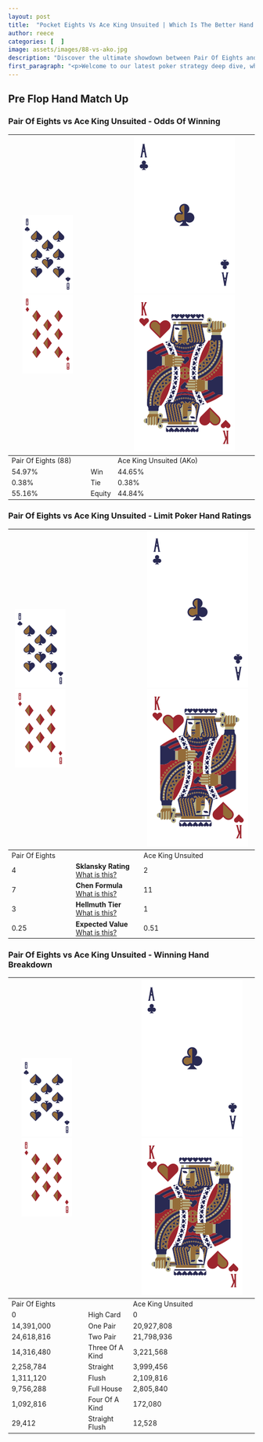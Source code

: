```yaml
---
layout: post
title:  "Pocket Eights Vs Ace King Unsuited | Which Is The Better Hand In Poker? A Complete Guide"
author: reece
categories: [  ]
image: assets/images/88-vs-ako.jpg
description: "Discover the ultimate showdown between Pair Of Eights and Ace King Unsuited in poker! Uncover the odds, strategies, and scenarios where one hand triumphs over the other. Get ready to up your poker game with this thrilling analysis."
first_paragraph: "<p>Welcome to our latest poker strategy deep dive, where we're pitting two distinct hands against each other in a high-stakes showdown: Pair Of Eights vs Ace King Unsuited.</p><p>In the dynamic world of poker, every decision counts, and knowing which hand holds the upper hand is key to your success at the table.</p><p>In this article, we'll dissect these two hands, explore the scenarios where one dominates the other, and equip you with the knowledge to make strategic choices that can tip the odds in your favor.</p><p>Get ready to unravel the intriguing dynamics of these poker hands and elevate your game to new heights.</p>"
---
```




[comment]: # (sp0)

## Pre Flop Hand Match Up

<div class="table hand-ratings" markdown="1"> 



### Pair Of Eights vs Ace King Unsuited - Odds Of Winning


    
| ![image info](assets/images/hand1/8.png) ![image info](assets/images/hand1/8o.png) |  | ![image info](assets/images/hand2/A.png) ![image info](assets/images/hand2/Ko.png) |
| -------- | -------- | -------- |
| Pair Of Eights (88) |  | Ace King Unsuited (AKo) |
| 54.97% | Win | 44.65% |
| 0.38% | Tie | 0.38% |
| 55.16% | Equity | 44.84% |




[comment]: # (sp1)



### Pair Of Eights vs Ace King Unsuited - Limit Poker Hand Ratings


    
| ![image info](assets/images/hand1/8.png) ![image info](assets/images/hand1/8o.png) |  | ![image info](assets/images/hand2/A.png) ![image info](assets/images/hand2/Ko.png) |
| -------- | -------- | -------- |
| Pair Of Eights |  | Ace King Unsuited |
| 4 | **Sklansky Rating** [What is this?](/sklansky-rating-explained) | 2 |
| 7 | **Chen Formula** [What is this?](/chen-formula-explained) | 11 |
| 3 | **Hellmuth Tier** [What is this?](/Hellmuth-tier-explained) | 1 |
| 0.25 | **Expected Value** [What is this?](/expected-value-explained) | 0.51 |




[comment]: # (sp2)



### Pair Of Eights vs Ace King Unsuited - Winning Hand Breakdown


    
| ![image info](assets/images/hand1/8.png) ![image info](assets/images/hand1/8o.png) |  | ![image info](assets/images/hand2/A.png) ![image info](assets/images/hand2/Ko.png) |
| -------- | -------- | -------- |
| Pair Of Eights |  | Ace King Unsuited |
| 0 | High Card | 0 |
| 14,391,000 | One Pair | 20,927,808 |
| 24,618,816 | Two Pair | 21,798,936 |
| 14,316,480 | Three Of A Kind | 3,221,568 |
| 2,258,784 | Straight | 3,999,456 |
| 1,311,120 | Flush | 2,109,816 |
| 9,756,288 | Full House | 2,805,840 |
| 1,092,816 | Four Of A Kind | 172,080 |
| 29,412 | Straight Flush | 12,528 |




[comment]: # (sp3)



</div>

[comment]: # (sp4)



[comment]: # (sp5)

